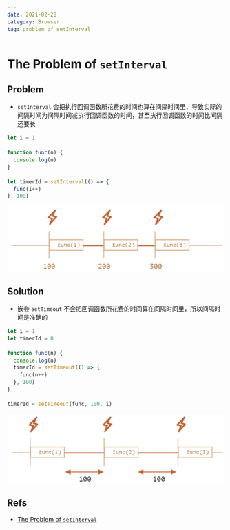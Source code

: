 ```yaml
---
date: 2021-02-28
category: Browser
tag: problem of setInterval
---
```


# The Problem of `setInterval`

## Problem

- `setInterval` 会把执行回调函数所花费的时间也算在间隔时间里，导致实际的间隔时间为间隔时间减执行回调函数的时间，甚至执行回调函数的时间比间隔还要长

```js
let i = 1

function func(n) {
  console.log(n)
}

let timerId = setInterval(() => {
  func(i++)
}, 100)
```

![setInterval](./images/set-interval.png)

## Solution

- 嵌套 `setTimeout` 不会把回调函数所花费的时间算在间隔时间里，所以间隔时间是准确的

```js
let i = 1
let timerId = 0

function func(n) {
  console.log(n)
  timerId = setTimeout(() => {
    func(n++)
  }, 100)
}

timerId = setTimeout(func, 100, i)
```

![Nested SetTimeout](./images/nested_set-timeout.png)

## Refs

- [The Problem of `setInterval`](https://javascript.info/settimeout-setinterval#nested-settimeout)
